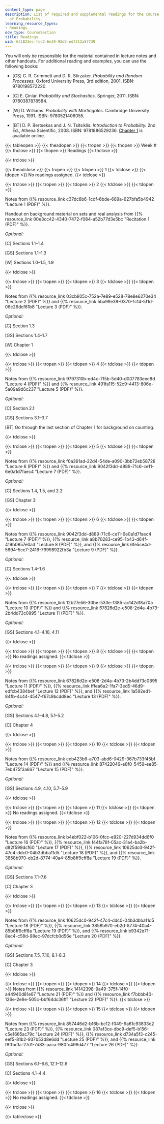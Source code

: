 ```yaml
---
content_type: page
description: List of required and supplemental readings for the course Fundamentals
  of Probability.
learning_resource_types:
- Readings
ocw_type: CourseSection
title: Readings
uid: 631823ec-fcc2-6e39-92d2-ed7312a57739
---
```


You will only be responsible for the material contained in lecture notes and other handouts. For additional reading and examples, you can use the following books:

*   \[GS\] G. R. Grimmett and D. R. Stirzaker. _Probability and Random Processes._ Oxford University Press, 3rd edition, 2001. ISBN: 9780198572220.

*   \[C\] E. Çinlar. _Probability and Stochastics._ Springer, 2011. ISBN: 9780387878584.

*   \[W\] D. Williams. _Probability with Martingales._ Cambridge University Press, 1991. ISBN: 9780521406055.

*   \[BT\] D. P. Bertsekas and J. N. Tsitsiklis. _Introduction to Probability._ 2nd Ed., Athena Scientific, 2008. ISBN: 9781886529236. [Chapter 1](http://athenasc.com/probbook.html) is available online.

{{< tableopen >}}
{{< theadopen >}}
{{< tropen >}}
{{< thopen >}}
Week #
{{< thclose >}}
{{< thopen >}}
Readings
{{< thclose >}}

{{< trclose >}}

{{< theadclose >}}
{{< tropen >}}
{{< tdopen >}}
1
{{< tdclose >}}
{{< tdopen >}}
No readings assigned.
{{< tdclose >}}

{{< trclose >}}
{{< tropen >}}
{{< tdopen >}}
2
{{< tdclose >}}
{{< tdopen >}}


Notes from {{% resource_link c37dc8b6-1cdf-6bde-689a-627bfa5b4942 "Lecture 1 (PDF)" %}}.

Handout on background material on sets and real analysis from {{% resource_link 00e3cc42-4340-7472-f084-a52b77d3e5bc "Recitation 1 (PDF)" %}}.

_Optional:_

\[C\] Sections 1.1–1.4

\[GS\] Sections 1.1–1.3

\[W\] Sections 1.0–1.5, 1.9


{{< tdclose >}}

{{< trclose >}}
{{< tropen >}}
{{< tdopen >}}
3
{{< tdclose >}}
{{< tdopen >}}


Notes from {{% resource_link 03cb805c-752a-7e89-e528-78e8e6270e34 "Lecture 2 (PDF)" %}} and {{% resource_link 5ba99e38-0370-1c14-5f1d-06c26dcf61b8 "Lecture 3 (PDF)" %}}.

_Optional:_

\[C\] Section 1.3

\[GS\] Sections 1.4–1.7

\[W\] Chapter 1


{{< tdclose >}}

{{< trclose >}}
{{< tropen >}}
{{< tdopen >}}
4
{{< tdclose >}}
{{< tdopen >}}


Notes from {{% resource_link 9797310b-ed4c-7f5b-5d40-d007783eec8d "Lecture 4 (PDF)" %}} and {{% resource_link 491fa115-52c9-4413-806e-5a09a9d6c237 "Lecture 5 (PDF)" %}}.

_Optional:_

\[C\] Section 2.1

\[GS\] Sections 3.1–3.7

\[BT\] Go through the last section of Chapter 1 for background on counting.


{{< tdclose >}}

{{< trclose >}}
{{< tropen >}}
{{< tdopen >}}
5
{{< tdclose >}}
{{< tdopen >}}


Notes from {{% resource_link f6a391ad-22d4-54de-a090-3bb72eb58728 "Lecture 6 (PDF)" %}} and {{% resource_link 9042f3dd-d889-71c6-ce11-6e0a1d7faec4 "Lecture 7 (PDF)" %}}.

_Optional:_

\[C\] Sections 1.4, 1.5, and 2.2

\[GS\] Chapter 3


{{< tdclose >}}

{{< trclose >}}
{{< tropen >}}
{{< tdopen >}}
6
{{< tdclose >}}
{{< tdopen >}}


Notes from {{% resource_link 9042f3dd-d889-71c6-ce11-6e0a1d7faec4 "Lecture 7 (PDF)" %}}, {{% resource_link a8b70283-ce95-1b43-d64f-419b0857e0a3 "Lecture 8 (PDF)" %}}, and {{% resource_link 6fe5ce4d-5694-5ce7-2416-79998922fb3a "Lecture 9 (PDF)" %}}.

_Optional:_

\[C\] Sections 1.4–1.6


{{< tdclose >}}

{{< trclose >}}
{{< tropen >}}
{{< tdopen >}}
7
{{< tdclose >}}
{{< tdopen >}}


Notes from {{% resource_link 12b27e56-30be-533e-1385-ac142df8a70a "Lecture 10 (PDF)" %}} and {{% resource_link 67826d2e-e508-2d4a-4b73-2b4dd73c0895 "Lecture 11 (PDF)" %}}.

_Optional:_

\[GS\] Sections 4.1–4.10, 4.11


{{< tdclose >}}

{{< trclose >}}
{{< tropen >}}
{{< tdopen >}}
8
{{< tdclose >}}
{{< tdopen >}}
No readings assigned.
{{< tdclose >}}

{{< trclose >}}
{{< tropen >}}
{{< tdopen >}}
9
{{< tdclose >}}
{{< tdopen >}}


Notes from {{% resource_link 67826d2e-e508-2d4a-4b73-2b4dd73c0895 "Lecture 11 (PDF)" %}}, {{% resource_link fffea6a2-1fa7-3ed5-46d9-edfcb4384bef "Lecture 12 (PDF)" %}}, and {{% resource_link 1a592ed1-84fb-4c44-4547-f67c9bcdd8ec "Lecture 13 (PDF)" %}}.

_Optional:_

\[GS\] Sections 4.1–4.8, 5.1–5.2

\[C\] Chapter 4


{{< tdclose >}}

{{< trclose >}}
{{< tropen >}}
{{< tdopen >}}
10
{{< tdclose >}}
{{< tdopen >}}


Notes from {{% resource_link ceb423b6-a703-abd6-0429-367b733f45bf "Lecture 14 (PDF)" %}} and {{% resource_link 87422049-e8f0-5459-ee85-7eb475f3a667 "Lecture 15 (PDF)" %}}.

_Optional:_

\[GS\] Sections 4.9, 4.10, 5.7–5.9


{{< tdclose >}}

{{< trclose >}}
{{< tropen >}}
{{< tdopen >}}
11
{{< tdclose >}}
{{< tdopen >}}
No readings assigned.
{{< tdclose >}}

{{< trclose >}}
{{< tropen >}}
{{< tdopen >}}
12
{{< tdclose >}}
{{< tdopen >}}


Notes from {{% resource_link b4ebf022-b106-0fcc-e920-227d934dd6f0 "Lecture 16 (PDF)" %}}, {{% resource_link f44fa78f-05ac-31a4-ba2b-d82f599dcf60 "Lecture 17 (PDF)" %}}, {{% resource_link 10625dc0-942f-47c4-ddc0-04b3dbba11d5 "Lecture 18 (PDF)" %}}, and {{% resource_link 3858b970-eb2d-8774-40a4-85b8ff9cff8a "Lecture 19 (PDF)" %}}.

_Optional:_

\[GS\] Sections 7.1–7.6

\[C\] Chapter 3


{{< tdclose >}}

{{< trclose >}}
{{< tropen >}}
{{< tdopen >}}
13
{{< tdclose >}}
{{< tdopen >}}


Notes from {{% resource_link 10625dc0-942f-47c4-ddc0-04b3dbba11d5 "Lecture 18 (PDF)" %}}, {{% resource_link 3858b970-eb2d-8774-40a4-85b8ff9cff8a "Lecture 19 (PDF)" %}}, and {{% resource_link b9342e71-8ec4-c58d-98ec-97dcfcb0d56e "Lecture 20 (PDF)" %}}.

_Optional:_ 

\[GS\] Sections 7.5, 7.10, 8.1–8.3

\[C\] Chapter 3


{{< tdclose >}}

{{< trclose >}}
{{< tropen >}}
{{< tdopen >}}
14
{{< tdclose >}}
{{< tdopen >}}
Notes from {{% resource_link 14142398-9a49-375f-14f0-a44940d81e67 "Lecture 21 (PDF)" %}} and {{% resource_link f7bbbb40-126e-2e9e-505c-bbf64dc36ff1 "Lecture 22 (PDF)" %}}.
{{< tdclose >}}

{{< trclose >}}
{{< tropen >}}
{{< tdopen >}}
15
{{< tdclose >}}
{{< tdopen >}}


Notes from {{% resource_link 857446d2-b16b-bc12-f049-9a61c93833c2 "Lecture 23 (PDF)" %}}, {{% resource_link 087af3ce-dbc9-def5-b156-c5e1665ac79c "Lecture 24 (PDF)" %}}, {{% resource_link d734a5f3-c245-eef5-81b2-937b53d8e6dd "Lecture 25 (PDF)" %}}, and {{% resource_link f8ffbc1a-27d1-7d83-aaca-980fc499d477 "Lecture 26 (PDF)" %}}.

_Optional:_

\[GS\] Sections 6.1–6.6, 12.1–12.6

\[C\] Sections 4.1–4.4


{{< tdclose >}}

{{< trclose >}}
{{< tropen >}}
{{< tdopen >}}
16
{{< tdclose >}}
{{< tdopen >}}
No readings assigned.
{{< tdclose >}}

{{< trclose >}}

{{< tableclose >}}